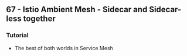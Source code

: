 ## 67 - Istio Ambient Mesh - Sidecar and Sidecar-less together
### Tutorial
- The best of both worlds in Service Mesh